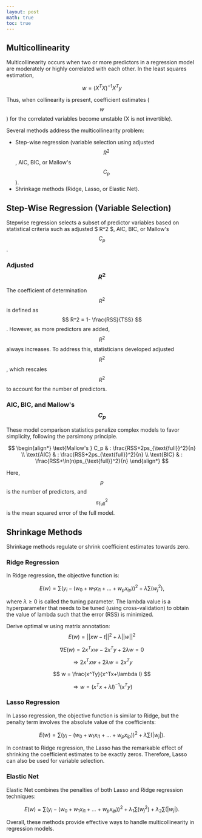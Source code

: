 ```yaml
---
layout: post
math: true
toc: true
---
```

## Multicollinearity 

Multicollinearity occurs when two or more predictors in a regression model are moderately or highly correlated with each other. In the least squares estimation, 

$$ w = (X^TX)^{-1}X^T y $$

Thus, when collinearity is present, coefficient estimates ($$ w $$) for the correlated variables become unstable (X is not invertible).

Several methods address the multicollinearity problem:

- Step-wise regression (variable selection using adjusted $$ R^2 $$, AIC, BIC, or Mallow's $$ C_p $$).
- Shrinkage methods (Ridge, Lasso, or Elastic Net).

## Step-Wise Regression (Variable Selection)

Stepwise regression selects a subset of predictor variables based on statistical criteria such as adjusted $ R^2 $, AIC, BIC, or Mallow's $$ C_p $$.

### Adjusted $$ R^2 $$

The coefficient of determination $$ R^2 $$ is defined as $$ R^2 = 1- \frac{RSS}{TSS} $$. However, as more predictors are added, $$ R^2 $$ always increases. To address this, statisticians developed adjusted $$ R^2 $$, which rescales $$ R^2 $$ to account for the number of predictors.

### AIC, BIC, and Mallow's $$ C_p $$

These model comparison statistics penalize complex models to favor simplicity, following the parsimony principle.

$$
\begin{align*}
\text{Mallow's } C_p & : \frac{RSS+2ps_{\text{full}}^2}{n} \\
\text{AIC} & : \frac{RSS+2ps_{\text{full}}^2}{n} \\
\text{BIC} & : \frac{RSS+\ln(n)ps_{\text{full}}^2}{n}
\end{align*}
$$

Here, $$ p $$ is the number of predictors, and $$ s_{\text{full}}^2 $$ is the mean squared error of the full model.

## Shrinkage Methods

Shrinkage methods regulate or shrink coefficient estimates towards zero.

### Ridge Regression

In Ridge regression, the objective function is:

$$
E(w) = \sum(y_i - (w_0 + w_1x_{i1} + \ldots + w_p x_{ip}))^2 + \lambda \sum (w_j^2),
$$

where $\lambda \geq 0$ is called the tuning parameter. The lambda value is a hyperparameter that needs to be tuned (using cross-validation) to obtain the value of lambda such that the error (RSS) is minimized.




Derive optimal w using matrix annotation: 
$$ E(w) = ||xw-t||^2+\lambda ||w||^2 $$

$$ \nabla E(w) = 2x^Txw - 2x^Ty+ 2 \lambda w =0 $$

$$ \Rightarrow 2x^Txw + 2\lambda w = 2x^T y $$

$$ w = \frac{x^Ty}{x^Tx+\lambda I} $$

$$ \Rightarrow w = (x^Tx + \lambda I)^{-1}(x^Ty) $$

### Lasso Regression

In Lasso regression, the objective function is similar to Ridge, but the penalty term involves the absolute value of the coefficients:

$$
E(w) = \sum(y_i - (w_0 + w_1x_{i1} + \ldots + w_p x_{ip}))^2 + \lambda \sum (|w_j|).
$$

In contrast to Ridge regression, the Lasso has the remarkable effect of shrinking the coefficient estimates to be exactly zeros. Therefore, Lasso can also be used for variable selection.



### Elastic Net
Elastic Net combines the penalties of both Lasso and Ridge regression techniques:

$$
E(w) = \sum(y_i - (w_0 + w_1x_{i1} + \ldots + w_p x_{ip}))^2 + \lambda_1 \sum (w_j^2) + \lambda_2 \sum (|w_j|).
$$

Overall, these methods provide effective ways to handle multicollinearity in regression models.

